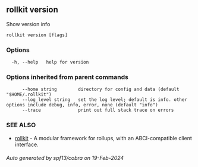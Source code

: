 ## rollkit version

Show version info

```
rollkit version [flags]
```

### Options

```
  -h, --help   help for version
```

### Options inherited from parent commands

```
      --home string        directory for config and data (default "$HOME/.rollkit")
      --log_level string   set the log level; default is info. other options include debug, info, error, none (default "info")
      --trace              print out full stack trace on errors
```

### SEE ALSO

* [rollkit](rollkit.md)	 - A modular framework for rollups, with an ABCI-compatible client interface.

###### Auto generated by spf13/cobra on 19-Feb-2024
